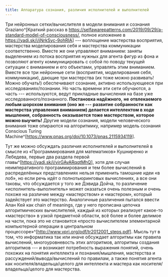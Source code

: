 ```yaml
---
title: Аппаратура сознания, различия исполнителей и выполнителей
---
```


Три нейронных сетки/вычислителя в модели внимания и сознания
Graziano^[Краткий рассказ в
<https://selfawarepatterns.com/2019/09/29/a-standard-model-of-consciousness/>,
полное изложение в
<https://yadi.sk/i/jNrkSyc-9ohRIA>] --- воплощение
мастерства восприятия, мастерства моделирования себя и мастерства
коммуникации соответственно. Вместе же они управляют вниманием: заняты
выделением из потока восприятия нужных для агента фигур из фона и
позволяют агенту коммуницировать с собой по поводу текущей ситуации с
вниманием и его объектами, управлять этим вниманием. Вместе все три
нейронные сети (восприятия, моделирования себя, коммуникации), дающие
три мастерства (их тоже можно развивать! Можно обучать!) обеспечивают
сознание, активно использующееся при исследованиях/познании. Но часть
времени эти сети обучаются, а часть --- используются, ведут прикладные
вычисления на базе уже исследованного/познанного. **Постановка
надёжного,** **не** **отвлекаемого любым шорохом внимания (оно же ---**
**развитие** **собранности** **как мастерства управления вниманием)
делается интеллектом в ходе мышления,** **собранность** **оказывается
тоже мастерством, которое можно выучить!** Другие модели сознания,
модели человеческого внимания тоже опираются на алгоритмику, например
модель сознания Conscious Turing
Machine^[<https://www.pnas.org/doi/10.1073/pnas.2115934119>].

Тут же можно обсуждать различия исполнителей и выполнителей в смысле из
«Программирования для математиков» Кушниренко и Лебедева, первые два
раздела первой
главы^[<https://yadi.sk/i/virGAvARqqtMhQ>],
хотя для случая неимперативного программирования и тем более вычислений
в распределённых представлениях нельзя применить тамошние идеи «в лоб»,
но если речь идёт о полнотьюринговых вычислениях, а все они таковы, что
обсуждается у того же Дэвида Дойча, то различение
«исполнитель-выполнитель» может оказаться очень полезным и очень похоже
на различие между «мастерством» и «мастером», который задействует это
мастерство. Аналогичные различения пытался ввести Алан Кей как chain of
meanings, где у него прописана цепочка алгоритмических вычислителей,
каждый из которых реализует какое-то «мастерство» в узкой предметной
области, всё более и более делимое на части, пока это не становится
«просто вычислителем элементарной компьютерной операции в центральном
процессоре»^[<http://www.vpri.org/pdf/tr2012001_steps.pdf>].
Мысль тут в том, что информатика так или иначе обсуждает алгоритмы как
правила вычислений, многоуровневость этих алгоритмов, алгоритмы создания
алгоритмов --- и возникает потребность выражения понятий, очень похожих
на понятия интеллекта и познания/мышления, мастерства и
рассуждений/вывода/вычислений по правилам, а также понятия агента как
носителя/владельца/целого для интеллекта и мастера как
носителя/владельца/целого для мастерства.
